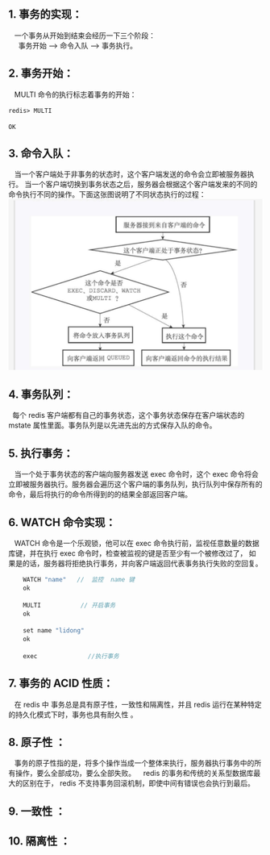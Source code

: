 ## 1. 事务的实现：
&nbsp;&nbsp; 一个事务从开始到结束会经历一下三个阶段：    
&nbsp;&nbsp;&nbsp;&nbsp; 事务开始 -->  命令入队 --> 事务执行。
## 2. 事务开始：
&nbsp;&nbsp;  MULTI 命令的执行标志着事务的开始：
```
redis> MULTI

OK
```
## 3. 命令入队：
&nbsp;&nbsp; 当一个客户端处于非事务的状态时，这个客户端发送的命令会立即被服务器执行。 当一个客户端切换到事务状态之后，服务器会根据这个客户端发来的不同的命令执行不同的操作。下面这张图说明了不同状态执行的过程：    
![avatar](./static/事务的执行过程.png)


## 4. 事务队列：
&nbsp;&nbsp;每个 redis 客户端都有自己的事务状态，这个事务状态保存在客户端状态的 mstate 属性里面。事务队列是以先进先出的方式保存入队的命令。

 
## 5. 执行事务：
&nbsp;&nbsp; 当一个处于事务状态的客户端向服务器发送 exec 命令时，这个 exec 命令将会立即被服务器执行。服务器会遍历这个客户端的事务队列，执行队列中保存所有的命令，最后将执行的命令所得到的的结果全部返回客户端。

## 6. WATCH 命令实现：
&nbsp;&nbsp; WATCH 命令是一个乐观锁，他可以在 exec 命令执行前，监视任意数量的数据库键，并在执行 exec 命令时，检查被监视的键是否至少有一个被修改过了， 如果是的话，服务器将拒绝执行事务，并向客户端返回代表事务执行失败的空回复。
```java 
    WATCH "name"   //  监控  name 键
    ok

    MULTI           // 开启事务
    ok

    set name "lidong"
    ok 

    exec              //执行事务

```

## 7. 事务的 ACID 性质：
&nbsp;&nbsp; 在 redis 中 事务总是具有原子性，一致性和隔离性，并且 redis 运行在某种特定的持久化模式下时，事务也具有耐久性 。

## 8. 原子性 ：
&nbsp;&nbsp; 事务的原子性指的是，将多个操作当成一个整体来执行，服务器执行事务中的所有操作，要么全部成功，要么全部失败。
&nbsp;&nbsp;  redis 的事务和传统的关系型数据库最大的区别在于， redis 不支持事务回滚机制，即使中间有错误也会执行到最后。   

## 9. 一致性 ：


## 10. 隔离性 ：